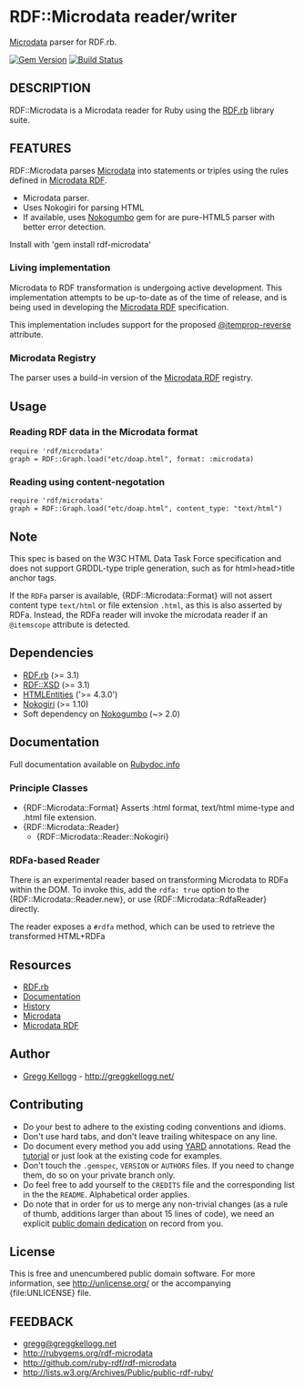 # RDF::Microdata reader/writer

[Microdata][] parser for RDF.rb.

[![Gem Version](https://badge.fury.io/rb/rdf-microdata.png)](http://badge.fury.io/rb/rdf-microdata)
[![Build Status](https://secure.travis-ci.org/ruby-rdf/rdf-microdata.png?branch=master)](http://travis-ci.org/ruby-rdf/rdf-microdata)

## DESCRIPTION
RDF::Microdata is a Microdata reader for Ruby using the [RDF.rb][RDF.rb] library suite.

## FEATURES
RDF::Microdata parses [Microdata][] into statements or triples using the rules defined in [Microdata RDF][].

* Microdata parser.
* Uses Nokogiri for parsing HTML
* If available, uses [Nokogumbo][] gem for are pure-HTML5 parser with better error detection.

Install with 'gem install rdf-microdata'

### Living implementation
Microdata to RDF transformation is undergoing active development. This implementation attempts to be up-to-date
as of the time of release, and is being used in developing the [Microdata RDF][] specification.

This implementation includes support for the proposed [@itemprop-reverse](https://www.w3.org/wiki/WebSchemas/InverseProperties#Proposed_Action:_New_attribute_.40itemprop-reverse) attribute.

### Microdata Registry
The parser uses a build-in version of the [Microdata RDF][] registry.

## Usage

### Reading RDF data in the Microdata format

    require 'rdf/microdata'
    graph = RDF::Graph.load("etc/doap.html", format: :microdata)

### Reading using content-negotation

    require 'rdf/microdata'
    graph = RDF::Graph.load("etc/doap.html", content_type: "text/html")
    
## Note
This spec is based on the W3C HTML Data Task Force specification and does not support
GRDDL-type triple generation, such as for html>head>title anchor tags.

If the `RDFa` parser is available, {RDF::Microdata::Format} will not assert content type `text/html` or file extension `.html`, as this is also asserted by RDFa. Instead, the RDFa reader will invoke the microdata reader if an `@itemscope` attribute is detected.
  
## Dependencies
* [RDF.rb](http://rubygems.org/gems/rdf) (>= 3.1)
* [RDF::XSD](http://rubygems.org/gems/rdf-xsd) (>= 3.1)
* [HTMLEntities](https://rubygems.org/gems/htmlentities) ('>= 4.3.0')
* [Nokogiri](http://rubygems.org/gems/nokogiri) (>= 1.10)
* Soft dependency on [Nokogumbo](https://github.com/rubys/nokogumbo) (~> 2.0)

## Documentation
Full documentation available on [Rubydoc.info][Microdata doc]

### Principle Classes
* {RDF::Microdata::Format}
  Asserts :html format, text/html mime-type and .html file extension.
* {RDF::Microdata::Reader}
  * {RDF::Microdata::Reader::Nokogiri}


### RDFa-based Reader
There is an experimental reader based on transforming Microdata to RDFa within the DOM. To invoke
this, add the `rdfa: true` option to the {RDF::Microdata::Reader.new}, or
use {RDF::Microdata::RdfaReader} directly.

The reader exposes a `#rdfa` method, which can be used to retrieve the transformed HTML+RDFa

## Resources
* [RDF.rb][RDF.rb]
* [Documentation](http://www.rubydoc.info/github/ruby-rdf/rdf-microdata/)
* [History](file:History.md)
* [Microdata][]
* [Microdata RDF][]

## Author
* [Gregg Kellogg](http://github.com/gkellogg) - <http://greggkellogg.net/>

## Contributing

* Do your best to adhere to the existing coding conventions and idioms.
* Don't use hard tabs, and don't leave trailing whitespace on any line.
* Do document every method you add using [YARD][] annotations. Read the
  [tutorial][YARD-GS] or just look at the existing code for examples.
* Don't touch the `.gemspec`, `VERSION` or `AUTHORS` files. If you need to
  change them, do so on your private branch only.
* Do feel free to add yourself to the `CREDITS` file and the corresponding
  list in the the `README`. Alphabetical order applies.
* Do note that in order for us to merge any non-trivial changes (as a rule
  of thumb, additions larger than about 15 lines of code), we need an
  explicit [public domain dedication][PDD] on record from you.

## License

This is free and unencumbered public domain software. For more information,
see <http://unlicense.org/> or the accompanying {file:UNLICENSE} file.

## FEEDBACK

* gregg@greggkellogg.net
* <http://rubygems.org/rdf-microdata>
* <http://github.com/ruby-rdf/rdf-microdata>
* <http://lists.w3.org/Archives/Public/public-rdf-ruby/>

[RDF.rb]:           https://github.com/ruby-rdf/rdf
[YARD]:             http://yardoc.org/
[YARD-GS]:          http://rubydoc.info/docs/yard/file/docs/GettingStarted.md
[PDD]:              http://lists.w3.org/Archives/Public/public-rdf-ruby/2010May/0013.html
[Microdata]:        http://dev.w3.org/html5/md/Overview.html                                      "HTML Microdata"
[Microdata RDF]:    http://dvcs.w3.org/hg/htmldata/raw-file/default/microdata-rdf/index.html     "Microdata to RDF"
[Microdata doc]:    http://rubydoc.info/github/ruby-rdf/rdf-microdata/frames
[Nokogumbo]:        https://github.com/rubys/nokogumbo/#readme

